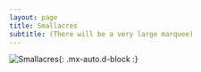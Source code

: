 ```yaml
---
layout: page
title: Smallacres
subtitle: (There will be a very large marquee)
---
```




![Smallacres]("/assets/img/reception.jpeg"){: .mx-auto.d-block :}